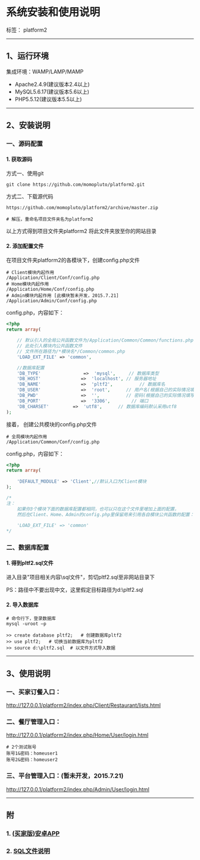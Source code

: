 # 系统安装和使用说明

标签： platform2

---

## 1、运行环境
集成环境：WAMP/LAMP/MAMP

- Apache2.4.9(建议版本2.4以上)
- MySQL5.6.17(建议版本5.6以上)
- PHP5.5.12(建议版本5.5以上)

---

## 2、安装说明
### 一、源码配置
#### 1. 获取源码
方式一、使用git
```
git clone https://github.com/momopluto/platform2.git
```
方式二、下载源代码
```
https://github.com/momopluto/platform2/archive/master.zip

# 解压，重命名项目文件夹名为platform2
```
以上方式得到项目文件夹platform2
将此文件夹放至你的网站目录

#### 2. 添加配置文件
在项目文件夹platform2的各模块下，创建config.php文件
```
# Client模块内起作用
/Application/Client/Conf/config.php
# Home模块内起作用
/Application/Home/Conf/config.php
# Admin模块内起作用 [此模块暂未开发，2015.7.21]
/Application/Admin/Conf/config.php
```

config.php，内容如下：
```php
<?php
return array(

    // 默认引入的全局公共函数文件为/Application/Common/Common/functions.php
    // 此处引入模块内公共函数文件
    // 文件所在路径为/*模块名*/Common/common.php
    'LOAD_EXT_FILE' => 'common',

    //数据库配置
    'DB_TYPE'                =>  'mysql',     // 数据库类型
    'DB_HOST'               =>  'localhost', // 服务器地址
    'DB_NAME'               =>  'pltf2',          // 数据库名
    'DB_USER'               =>  'root',      // 用户名(根据自己的实际情况填写)
    'DB_PWD'                =>  '',          // 密码(根据自己的实际情况填写)
    'DB_PORT'               =>  '3306',        // 端口
    'DB_CHARSET'         =>  'utf8',      // 数据库编码默认采用utf8
);

```
接着，
创建公共模块的config.php文件
```
# 全局模块内起作用
/Application/Common/Conf/config.php
```
config.php，内容如下：
```php
<?php
return array(
	
	'DEFAULT_MODULE' => 'Client',//默认入口为Client模块
);

/*
注：
    如果你3个模块下面的数据库配置都相同，也可以只在这个文件里增加上面的配置，
    然后在Client、Home、Admin的config.php里保留用来引用各自模块公共函数的配置：
    
    'LOAD_EXT_FILE' => 'common'
*/
```
### 二、数据库配置
#### 1. 得到pltf2.sql文件
进入目录"项目相关内容\sql文件\"，剪切pltf2.sql至非网站目录下

PS：路径中不要出现中文，这里假定目标路径为d:\pltf2.sql
#### 2.	导入数据库
```mysql
# 命令行下，登录数据库
mysql -uroot –p

>> create database pltf2;   # 创建数据库pltf2
>> use pltf2;   # 切换当前数据库为pltf2
>> source d:\pltf2.sql  # 以文件方式导入数据

```

---

## 3、使用说明
### 一、买家订餐入口：
http://127.0.0.1/platform2/index.php/Client/Restaurant/lists.html

### 二、餐厅管理入口：
http://127.0.0.1/platform2/index.php/Home/User/login.html
```
# 2个测试账号
账号1&密码：homeuser1
账号2&密码：homeuser2
```
### 三、平台管理入口：(暂未开发，2015.7.21)
http://127.0.0.1/platform2/index.php/Admin/User/login.html


---
## 附
### 1. [(买家版)安卓APP](https://github.com/momopluto/platform2/tree/master/%E9%A1%B9%E7%9B%AE%E7%9B%B8%E5%85%B3%E5%86%85%E5%AE%B9/(%E4%B9%B0%E5%AE%B6%E7%89%88)%E5%AE%89%E5%8D%93APP) 
### 2. [SQL文件说明](https://github.com/momopluto/platform2/blob/master/%E9%A1%B9%E7%9B%AE%E7%9B%B8%E5%85%B3%E5%86%85%E5%AE%B9/sql%E6%96%87%E4%BB%B6/(%E5%B8%A6%E5%88%9D%E5%A7%8B%E6%B5%8B%E8%AF%95%E6%95%B0%E6%8D%AE%E7%9A%84)SQL%E6%96%87%E4%BB%B6%E8%AF%B4%E6%98%8E.markdown)




